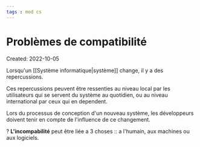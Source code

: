```yaml
---
tags : mod cs
---
```

# Problèmes de compatibilité
Created: 2022-10-05 

Lorsqu'un [[Système informatique|système]] change, il y a des repercussions.

Ces repercussions peuvent être ressenties au niveau local par les utilisateurs qui se servent du système au quotidien, ou au niveau international par ceux qui en dependent.

Lors du processus de conception d'un nouveau système, les développeurs doivent tenir en compte de l'influence de ce changement.

?
**L'incompabilité** peut être liée a 3 choses :: a l'humain, aux machines ou aux logiciels.
<!--SR:!2022-10-19,1,230-->